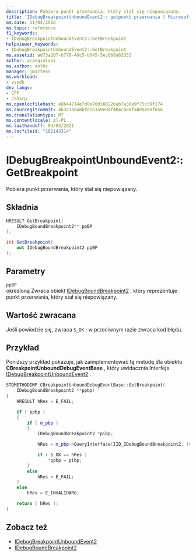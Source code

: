 ```yaml
---
description: Pobiera punkt przerwania, który stał się niepowiązany.
title: 'IDebugBreakpointUnboundEvent2:: getpunkt przerwania | Microsoft Docs'
ms.date: 11/04/2016
ms.topic: reference
f1_keywords:
- IDebugBreakpointUnboundEvent2::GetBreakpoint
helpviewer_keywords:
- IDebugBreakpointUnboundEvent2::GetBreakpoint
ms.assetid: ad73a207-b778-4dc5-b645-5ec668a63333
author: acangialosi
ms.author: anthc
manager: jmartens
ms.workload:
- vssdk
dev_langs:
- CPP
- CSharp
ms.openlocfilehash: e8b44714e7d0e70d388226eb7a30e9f75c39f174
ms.sourcegitcommit: 4b323a8a8bfd1a1a9e84f4b4ca88fa8da690f656
ms.translationtype: MT
ms.contentlocale: pl-PL
ms.lasthandoff: 03/05/2021
ms.locfileid: "102143314"
---
```

# <a name="idebugbreakpointunboundevent2getbreakpoint"></a>IDebugBreakpointUnboundEvent2::GetBreakpoint
Pobiera punkt przerwania, który stał się niepowiązany.

## <a name="syntax"></a>Składnia

```cpp
HRESULT GetBreakpoint(
    IDebugBoundBreakpoint2** ppBP
);
```

```csharp
int GetBreakpoint(
    out IDebugBoundBreakpoint2 ppBP
);
```

## <a name="parameters"></a>Parametry
`ppBP`\
określoną Zwraca obiekt [IDebugBoundBreakpoint2](../../../extensibility/debugger/reference/idebugboundbreakpoint2.md) , który reprezentuje punkt przerwania, który stał się niepowiązany.

## <a name="return-value"></a>Wartość zwracana
Jeśli powiedzie się, zwraca `S_OK` ; w przeciwnym razie zwraca kod błędu.

## <a name="example"></a>Przykład
Poniższy przykład pokazuje, jak zaimplementować tę metodę dla obiektu **CBreakpointUnboundDebugEventBase** , który uwidacznia Interfejs [IDebugBreakpointUnboundEvent2](../../../extensibility/debugger/reference/idebugbreakpointunboundevent2.md) .

```cpp
STDMETHODIMP CBreakpointUnboundDebugEventBase::GetBreakpoint(
    IDebugBoundBreakpoint2 **ppbp)
{
    HRESULT hRes = E_FAIL;

    if ( ppbp )
    {
        if ( m_pbp )
        {
            IDebugBoundBreakpoint2 *pibp;

            hRes = m_pbp->QueryInterface(IID_IDebugBoundBreakpoint2, (void **) & pibp);

            if ( S_OK == hRes )
                *ppbp = pibp;
        }
        else
            hRes = E_FAIL;
    }
    else
        hRes = E_INVALIDARG;

    return ( hRes );
}
```

## <a name="see-also"></a>Zobacz też
- [IDebugBreakpointUnboundEvent2](../../../extensibility/debugger/reference/idebugbreakpointunboundevent2.md)
- [IDebugBoundBreakpoint2](../../../extensibility/debugger/reference/idebugboundbreakpoint2.md)

